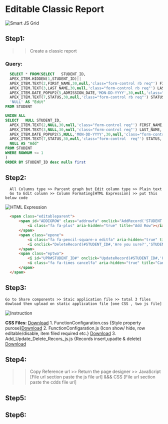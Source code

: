 # Editable Classic Report
![Smart JS Grid](https://github.com/PURAN-GITHUB/Smart_Grid_File/blob/main/IMAGE_FILE/smartjsgrid.jpg)
## Step1:
  >> Create a classic report
  ### Query:
  ```SQL
    SELECT * FROM(SELECT   STUDENT_ID, 
    APEX_ITEM.HIDDEN(1,STUDENT_ID)||
    APEX_ITEM.TEXT(2,FIRST_NAME,30,null,'class="form-control rb req"') FIRST_NAME, --'30'column-span
    APEX_ITEM.TEXT(3,LAST_NAME,30,null,'class="form-control rb req"') LAST_NAME,  
    APEX_ITEM.DATE_POPUP2(5,ADMISSION_DATE,'MON-DD-YYYY',30,null,'class="form-control rb"') ADMISSION_DATE,
    APEX_ITEM.TEXT(7,STATUS,30,null,'class="form-control rb req"') STATUS,
    'NULL' AS "Edit"
FROM STUDENT

UNION ALL
SELECT   NULL STUDENT_ID, 
    APEX_ITEM.TEXT(2,NULL,30,null,'class="form-control req"') FIRST_NAME, 
    APEX_ITEM.TEXT(3,NULL,30,null,'class="form-control req"') LAST_NAME,  
    APEX_ITEM.DATE_POPUP2(5,NULL,'MON-DD-YYYY',30,null,'class="form-control apex_disabled"') ADMISSION_DATE,
    APEX_ITEM.TEXT(7,STATUS,30,null,'class="form-control  req"') STATUS,
    NULL AS "Add"
FROM STUDENT
WHERE ROWNUM <= 1
)
ORDER BY STUDENT_ID desc nulls first
```      
## Step2: 
      All Columns type >> Parcent graph but Edit column type >> Plain text
      Go to Edit column >> Column Formating[HTML Expression] >> put this below code
![HTML Expression](https://github.com/PURAN-GITHUB/Smart_Grid_File/blob/main/IMAGE_FILE/HTML_Expression.jpg)
  ```html
    <span class="editableparent">
        <span id="ADDIGROW" class="addrowfa" onclick="AddRecord('STUDENT')">
            <i class="fa fa-plus" aria-hidden="true" title="Add Row"></i>
        </span>
        <span class="epone">
            <i class="fa fa-pencil-square-o editfa" aria-hidden="true" title="Edit Row"></i>
            <i onclick="DeleteRecord(#STUDENT_ID#,'Are you sure?','STUDENT')"class="fa fa-trash deletefa" aria-hidden="true" title="Delete Row"></i>
        </span>
        <span class="eptwo">
            <i id="UPR#STUDENT_ID#" onclick="UpdateRecord(#STUDENT_ID#,'UPR#STUDENT_ID#','STUDENT')" class="fa fa-check updatefa" aria-hidden="true" title="Update Row"></i>
            <i class="fa fa-times cancelfa" aria-hidden="true" title="Cancel"></i>
        </span>
    </span>
```
## Step3:
    Go to Share components >> Staic application file >> total 3 files dowload then upload on static application file [one CSS , two js file]
![Instruction](https://github.com/PURAN-GITHUB/Smart_Grid_File/blob/main/IMAGE_FILE/Instruction_img1.jpg)
    
   **CSS Files:**  [Download](https://github.com/PURAN-GITHUB/CSS)
       1. FunctionConfigaration.css {Style property purose}[Download](https://github.com/PURAN-GITHUB/Smart_Grid_File/blob/main/FunctionConfigaration.css) 
       2. FunctionConfigaration.js {Icon show/ hide, row editable/disable, item filed required etc.} [Download](https://github.com/PURAN-GITHUB/Smart_Grid_File/blob/main/FunctionConfigaration.js)
       3. Add_Update_Delete_Recors_js.js {Records insert,upadte & delete} [Download](https://github.com/PURAN-GITHUB/Smart_Grid_File/blob/main/Add_Update_Delete_Recors_js.js)

## Step4:
   >> Copy Reference url >> Return the page designer >> JavaScript [File url section paste the js file url] &&&  CSS [File url section paste the cdds file url]
## Step5:
## Step6:
